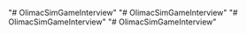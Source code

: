 "# OlimacSimGameInterview" 
"# OlimacSimGameInterview" 
"# OlimacSimGameInterview" 
"# OlimacSimGameInterview" 
